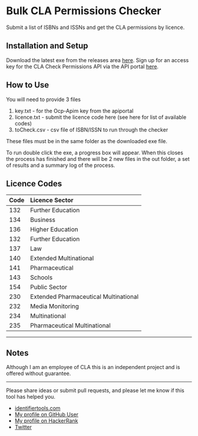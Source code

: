 
# Bulk CLA Permissions Checker
Submit a list of ISBNs and ISSNs and get the CLA permissions by licence.

## Installation and Setup
Download the latest exe from the releases area [here](https://github.com/alcole/bulk-cla-permissions/releases).
Sign up for an access key for the CLA Check Permissions API via the API portal [here](https://apiportal.cla.co.uk/products).

## How to Use
You will need to provide 3 files

 1. key.txt - for the Ocp-Apim key from the apiportal
 2. licence.txt - submit the licence code here (see here for list of available codes)
 3. toCheck.csv - csv file of ISBN/ISSN to run through the checker
 
These files must be in the same folder as the downloaded exe file.

To run double click the exe, a progress box will appear. When this closes the process has finished and there will be 2 new files in the out folder, a set of results and a summary log of the process.


## Licence Codes

| Code | Licence Sector                        |
|:-----|:--------------------------------------|
| 132  | Further Education                     |
| 134  | Business                              |
| 136  | Higher Education                      |
| 132  | Further Education                     |
| 137  | Law                                   |
| 140  | Extended Multinational                |
| 141  | Pharmaceutical                        |
| 143  | Schools                               |
| 154  | Public Sector                         |
| 230  | Extended Pharmaceutical Multinational |
| 232  | Media Monitoring                      |
| 234  | Multinational                         |
| 235  | Pharmaceutical Multinational          |

* * *

## Notes
Although I am an employee of CLA this is an independent project and is offered without guarantee.

 * * *
Please share ideas or submit pull requests, and please let me know if this tool has helped you.

 * [identifiertools.com ](https://www.identifiertools.com/)
 * [My profile on GitHub User](https://ghuser.io/alcole/)
 * [My profile on HackerRank](https://www.hackerrank.com/alcole)
 * [Twitter](https://twitter.com/AlexJCole)


